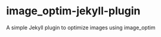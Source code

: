 image_optim-jekyll-plugin
=========================

A simple Jekyll plugin to optimize images using image_optim
